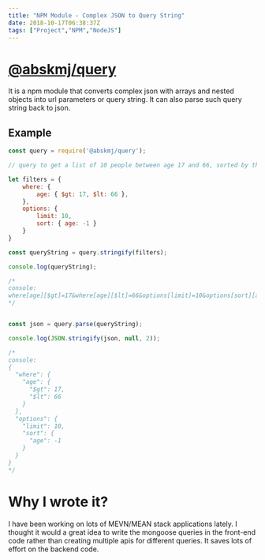 ```yaml
---
title: "NPM Module - Complex JSON to Query String"
date: 2018-10-17T06:38:37Z
tags: ["Project","NPM","NodeJS"]
---
```


# [@abskmj/query](https://www.npmjs.com/package/@abskmj/query)
It is a npm module that converts complex json with arrays and nested objects into url parameters or query string. It can also parse such query string back to json. 

## Example
```javascript
const query = require('@abskmj/query');

// query to get a list of 10 people between age 17 and 66, sorted by their age 

let filters = {
    where: {
        age: { $gt: 17, $lt: 66 },
    },
    options: {
        limit: 10,
        sort: { age: -1 }
    }
}

const queryString = query.stringify(filters);

console.log(queryString);

/*
console:
where[age][$gt]=17&where[age][$lt]=66&options[limit]=10&options[sort][age]=-1
*/


const json = query.parse(queryString);

console.log(JSON.stringify(json, null, 2));

/*
console:
{
  "where": {
    "age": {
      "$gt": 17,
      "$lt": 66
    }
  },
  "options": {
    "limit": 10,
    "sort": {
      "age": -1
    }
  }
}
*/
```


# Why I wrote it?
I have been working on lots of MEVN/MEAN stack applications lately. I thought it would a great idea to write the mongoose queries in the front-end code  rather than creating multiple apis for different queries. It saves lots of effort on the backend code.
